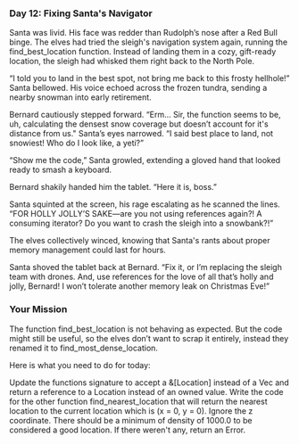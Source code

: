 ### Day 12: Fixing Santa's Navigator

Santa was livid. His face was redder than Rudolph’s nose after a Red Bull binge. The elves had tried the sleigh's navigation system again, running the find_best_location function. Instead of landing them in a cozy, gift-ready location, the sleigh had whisked them right back to the North Pole.

“I told you to land in the best spot, not bring me back to this frosty hellhole!” Santa bellowed. His voice echoed across the frozen tundra, sending a nearby snowman into early retirement.

Bernard cautiously stepped forward. “Erm… Sir, the function seems to be, uh, calculating the densest snow coverage but doesn’t account for it's distance from us." Santa’s eyes narrowed. “I said best place to land, not snowiest! Who do I look like, a yeti?”

“Show me the code,” Santa growled, extending a gloved hand that looked ready to smash a keyboard.

Bernard shakily handed him the tablet. “Here it is, boss.”

Santa squinted at the screen, his rage escalating as he scanned the lines. “FOR HOLLY JOLLY’S SAKE—are you not using references again?! A consuming iterator? Do you want to crash the sleigh into a snowbank?!”

The elves collectively winced, knowing that Santa's rants about proper memory management could last for hours.

Santa shoved the tablet back at Bernard. “Fix it, or I’m replacing the sleigh team with drones. And, use references for the love of all that’s holly and jolly, Bernard! I won’t tolerate another memory leak on Christmas Eve!”

### Your Mission

The function find_best_location is not behaving as expected. But the code might still be useful, so the elves don’t want to scrap it entirely, instead they renamed it to find_most_dense_location.

Here is what you need to do for today:

Update the functions signature to accept a &[Location] instead of a Vec<Location> and return a reference to a Location instead of an owned value.
Write the code for the other function find_nearest_location that will return the nearest location to the current location which is (x = 0, y = 0). Ignore the z coordinate.
There should be a minimum of density of 1000.0 to be considered a good location. If there weren't any, return an Error.
